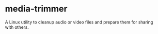 # media-trimmer
A Linux utility to cleanup audio or video files and prepare them for sharing with others.
